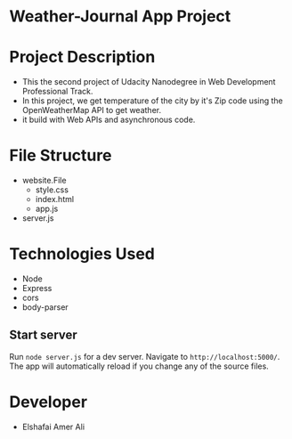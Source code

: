 # Weather-Journal App Project


# Project Description
* This the second project of  Udacity Nanodegree in Web Development Professional Track.
* In this project, we get temperature of the city by it's Zip code using the OpenWeatherMap API to get weather.
* it build with Web APIs and asynchronous code.

# File Structure

* website.File
  * style.css
  * index.html
  * app.js	
* server.js

# Technologies Used

* Node
* Express
* cors
* body-parser

## Start server

Run `node server.js` for a dev server. Navigate to `http://localhost:5000/`. The app will automatically reload if you change any of the source files.

# Developer

* Elshafai Amer Ali
